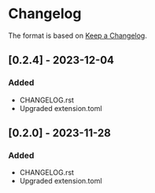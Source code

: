 # Changelog

The format is based on [Keep a Changelog](https://keepachangelog.com/en/1.0.0/).

## [0.2.4] - 2023-12-04
### Added
- CHANGELOG.rst
- Upgraded extension.toml

## [0.2.0] - 2023-11-28
### Added
- CHANGELOG.rst
- Upgraded extension.toml